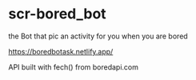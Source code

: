 # scr-bored_bot
the Bot that pic an activity for you when you are bored


https://boredbotask.netlify.app/

API built with fech() from boredapi.com
